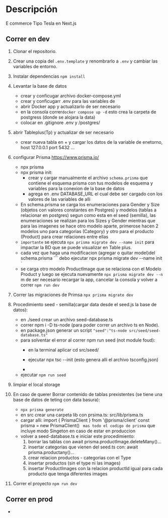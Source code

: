 # Descripción

E commerce Tipo Tesla en Next.js



## Correr en dev


1. Clonar el repositorio.
2. Crear una copia del ```.env.template``` y renombrarlo a ```.env``` y cambiar las variables de entorno.
3. Instalar dependencias ```npm install```
4. Levantar la base de datos 
    - crear y conficugar archivo  docker-compose.yml
    - crear y conficugarr .env para las variables de 
    - abrir Docker app y actualizarlo de ser necesario
    -  en la consola correr```docker compose up -d```
           esto crea la carpeta de postgress (donde se alojara la data)
    - colocar en .gitignore .env y /postgres/
5. abrir Tableplus(Tp)  y actualizar de ser necesario
    - crear nueva tabla  en + y cargar los datos de la variable de enetorno, host 127.0.0.1 port 5432 ...
6. configurar Prisma https://www.prisma.io/
    - npx prisma
    - npx prisma init: 
        - crear y cargar manualmente  el archivo ```schema.prisma``` que contiene el esquema prisma con tus modelos de esquema y variables para la conexion de la base de datos
        - agrega en .env DATABASE_URL el cual debe ser cargado con los valores de las variables de alli
    -  En schema.prisma se carga los enumeraciones para Gender y Size (objetos con valores constantes  en Postgres) y modelos (tablas a relacionar en postgres) segun como esta en el seed (semilla), las enumeraciones se realizan para los Sizes y Gender mientras que para las imagenes se hace otro modelo aparte, primerose hacen 2 modelos uno para categorias (Category) y otro para el producto (Product) para crear relaciones entre ellas
    - ``` importante ``` se ejecuta ```npx prisma migrate dev --name init``` para impactar la BD que se puede visualizar en Table plus.
    - cada vez que haga una modificacion (agregar o quitar model)del schema.prisma  ``` debo ejecutar npx prisma migrate dev --name init `
    - se carga otro modelo ProductImage que se relaciona con el Modelo  Product y luego se ejecuta nuevamente ```npx prisma migrate dev --n ```m de ser necesario recargar la app, cancelar la consola y volver a correr ``` npm run dev ```
7. Correr las migraciones  de Primsa ```npx prisma migrate dev```
8. Procedimiento seed - semilla(cargar data desde el seed.js la 
   base de datos):
    - en ./seed crear un archivo seed-database.ts
    - correr npm i -D ts-node (para poder correr un archivo ts en Node).
    - en package.json generar un script ``` "seed":"ts-node src/seed/seed-database.ts" ```
    - para solventar el error al correr npm run seed (not module foud):
        - en la terminal aplicar cd src/seed/
        - ejecutar npx tsc --init (esto genera alli  el archivo tsconfig.json)

        - 
    - ejecutar ```npm run seed```
9. limpiar el local storage
10. En caso de querer Borrar contenido de tablas prexistentes
   (se tiene una base de datos de teting con data basura):
    - ```npx prisma generate```
    - en src crear una carpeta lib con  prsima.ts: src/lib/prisma.ts
    - cargar alli:
         import { PrismaClient } from '@prisma/client'
         const prisma = new PrismaClient()
         ``` mas todo el codigo de prisma```
         que incluye modo Singeton en caso de estar en produccion
    - volver a seed-database.ts e iniciar este procedimiento:
        1. borrar las tablas con  await prisma.productImage.deleteMany()...
        2. insertar categorias que vienen del seed.ts con:  await prisma.productany()...
        3. crear relacion productos -  categorias con el Type
        4. insertar productos (sin el type ni las images)
        5. insertar ProductImages con la relacion productId igual para cada producto que tenga diferentes images



11. Correr el proyecto ```npm run dev```




## Correr en prod
-
